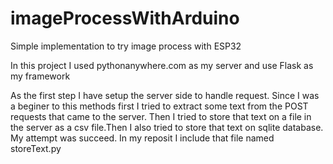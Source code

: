 # imageProcessWithArduino
Simple implementation to try image process with ESP32

In this project I used pythonanywhere.com as my server and use Flask as my framework

As the first step I have setup the server side to handle request. Since I was a beginer to this methods first I tried to extract some text from the POST requests that came to the server.
Then I tried to store that text on a file in the server as a csv file.Then I also tried to store that text on sqlite database. My attempt was succeed. In my reposit I include that file named storeText.py
